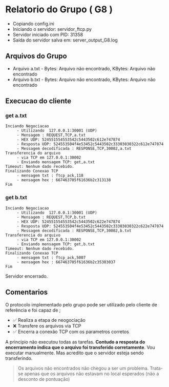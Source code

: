 # Relatorio do Grupo ( G8 )

 - Copiando config.ini
- Iniciando o servidor: servidor_ftcp.py
 - Servidor iniciado com PID: 31358
 - Saída do servidor salva em: server_output_G8.log

## Arquivos do Grupo

- Arquivo a.txt - Bytes: Arquivo não encontrado, KBytes: Arquivo não encontrado
- Arquivo b.txt - Bytes: Arquivo não encontrado, KBytes: Arquivo não encontrado

## Execucao do cliente

### get a.txt
```
Inciando Negociacao
	 - Utilizando  127.0.0.1:30001 (UDP)
	 - Mensagem : REQUEST,TCP,a.txt
	 - HEX UDP: 524551554553542c5443502c612e747874
	 - Resposta UDP: 524553504f4e53452c5443502c33303030322c612e747874
	 - Messagem decodificada : RESPONSE,TCP,30002,a.txt
Transferencia do arquivo
	 - via TCP em 127.0.0.1:30002
	 - Enviando mensagem TCP: get,a.txt
Timeout: Nenhum dado recebido.
Finalizando Conexao TCP
	 - mensagem txt : ftcp_ack,118
	 - mensagem hex : 667463705f61636b2c313138
Fim
```
### get b.txt
```
Inciando Negociacao
	 - Utilizando  127.0.0.1:30001 (UDP)
	 - Mensagem : REQUEST,TCP,b.txt
	 - HEX UDP: 524551554553542c5443502c622e747874
	 - Resposta UDP: 524553504f4e53452c5443502c33303030322c622e747874
	 - Messagem decodificada : RESPONSE,TCP,30002,b.txt
Transferencia do arquivo
	 - via TCP em 127.0.0.1:30002
	 - Enviando mensagem TCP: get,b.txt
Timeout: Nenhum dado recebido.
Finalizando Conexao TCP
	 - mensagem txt : ftcp_ack,5007
	 - mensagem hex : 667463705f61636b2c35303037
Fim
```
Servidor encerrado.

## Comentarios

O protocolo implementado pelo grupo pode ser utilizado pelo cliente de referência e foi capaz de ;

- ✅ Realiza a etapa de neogociação
- ❌ Transfere os arquivos via TCP
- ✅ Encerra a conexão TCP com os parametros corretos


A principio não executou todas as tarefas. **Contudo a resposta do encerramento indica que o arquivo foi transferido corretamente**. Vou executar manualmente. Mas acredito que o servidor esteja sendo transferindo.

> Os arquivos não encontrados não chegou a ser um problema. Trata-se apenas que os arquivos não estavam no local esperados (não a desconto de pontuação)
